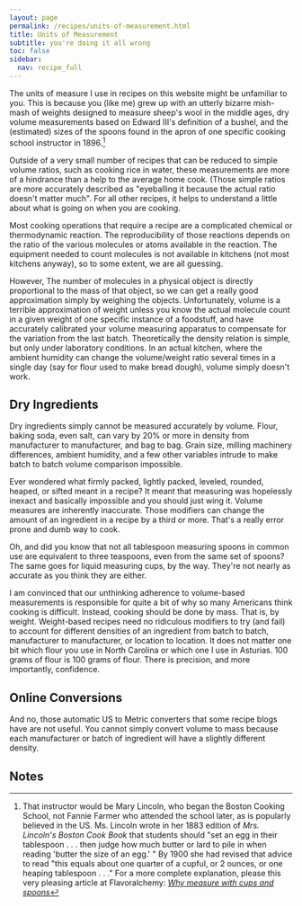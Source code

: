```yaml
---
layout: page
permalink: /recipes/units-of-measurement.html
title: Units of Measurement
subtitle: you're doing it all wrong
toc: false
sidebar:
  nav: recipe_full
---
```

The units of measure I use in recipes on this website might be unfamiliar to you. This is because you (like me) grew up with an utterly bizarre mish-mash of weights designed to measure sheep's wool in the middle ages, dry volume measurements based on Edward III's definition of a bushel, and the (estimated) sizes of the spoons found in the apron of one specific cooking school instructor in 1896.[^1]

Outside of a very small number of recipes that can be reduced to simple volume ratios, such as cooking rice in water, these measurements are more of a hindrance than a help to the average home cook. (Those simple ratios are more accurately described as "eyeballing it because the actual ratio doesn't matter much". For all other recipes, it helps to understand a little about what is going on when you are cooking. 

Most cooking operations that require a recipe are a complicated chemical or thermodynamic reaction. The reproducibility of those reactions depends on the ratio of the various molecules or atoms available in the reaction. The equipment needed to count molecules is not available in kitchens (not most kitchens anyway), so to some extent, we are all guessing.

However, The number of molecules in a physical object is directly proportional to the mass of that object, so we can get a really good approximation simply by weighing the objects. Unfortunately, volume is a terrible approximation of weight unless you know the actual molecule count in a given weight of one specific instance of a foodstuff, and have accurately calibrated your volume measuring apparatus to compensate for the variation from the last batch. Theoretically the density relation is simple, but only under laboratory conditions. In an actual kitchen, where the ambient humidity can change the volume/weight ratio several times in a single day (say for flour used to make bread dough), volume simply doesn't work.

## Dry Ingredients

Dry ingredients simply cannot be measured accurately by volume. Flour, baking soda, even salt, can vary by 20% or more in density from manufacturer to manufacturer, and bag to bag. Grain size, milling machinery differences, ambient humidity, and a few other variables intrude to make batch to batch volume comparison impossible.

Ever wondered what firmly packed, lightly packed, leveled, rounded, heaped, or sifted meant in a recipe? It meant that measuring was hopelessly inexact and basically impossible and you should just wing it. Volume measures are inherently inaccurate. Those modifiers can change the amount of an ingredient in a recipe by a third or more. That's a really error prone and dumb way to cook.

Oh, and did you know that not all tablespoon measuring spoons in common use are equivalent to three teaspoons, even from the same set of spoons? The same goes for liquid measuring cups, by the way. They're not nearly as accurate as you think they are either. 

I am convinced that our unthinking adherence to volume-based measurements is responsible for quite a bit of why so many Americans think cooking is difficult. Instead, cooking should be done by mass. That is, by weight. Weight-based recipes need no ridiculous modifiers to try (and fail) to account for different densities of an ingredient from batch to batch, manufacturer to manufacturer, or location to location. It does not matter one bit which flour you use in North Carolina or which one I use in Asturias. 100 grams of flour is 100 grams of flour. There is precision, and more importantly, confidence.

## Online Conversions

And no, those automatic US to Metric converters that some recipe blogs have are not useful. You cannot simply convert volume to mass because each manufacturer or batch of ingredient will have a slightly different density. 

## Notes
[^1]: That instructor would be Mary Lincoln, who began the Boston Cooking School, not Fannie Farmer who attended the school later, as is popularly believed in the US. Ms. Lincoln wrote in her 1883 edition of *Mrs. Lincoln's Boston Cook Book* that students should "set an egg in their tablespoon . . . then judge how much butter or lard to pile in when reading 'butter the size of an egg.' " By 1900 she had revised that advice to read "this equals about one quarter of a cupful, or 2 ounces, or one heaping tablespoon . . ." For a more complete explanation, please this very pleasing article at Flavoralchemy: *[Why measure with cups and spoons](https://www.flavoralchemy.com/journal/why-measure-with-cups-and-spoons/)*